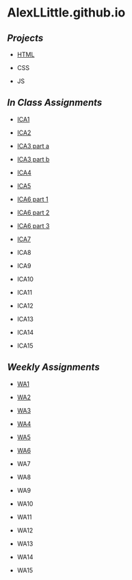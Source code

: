 # AlexLLittle.github.io
 
## ***Projects***

- [HTML](https://alexllittle.github.io/html-midterm/page5.html)
* CSS
+ JS

## ***In Class Assignments***

- [ICA1](https://docs.google.com/document/d/1JDSEwtEvC0Of6RxEOlvZQrHjNrTnNo5DohYlHaWtuCg/edit)
* [ICA2](https://docs.google.com/document/d/1yCxQrP3VeUR6NwKcRzrraKp-uCtOgLxP9woE0hUMtiI/edit?usp=sharing)
+ [ICA3 part a](https://alexllittle.github.io/ica/ica3a.html)
* [ICA3 part b](https://alexllittle.github.io/ica3-part2/assets/index.html)
- [ICA4](https://alexllittle.github.io/ica/ica4.html)
* [ICA5](https://alexllittle.github.io/ica/ica5/ica5.html)
+ [ICA6 part 1](https://alexllittle.github.io/ica/ica6/ica6-part1.html)
- [ICA6 part 2](https://alexllittle.github.io/ica/ica6/ica6-part2.html)
+ [ICA6 part 3](https://alexllittle.github.io/ica/ica6/ica6-part3.html)
- [ICA7](https://alexllittle.github.io/ica/ica7/ica7.html)
* ICA8
+ ICA9
- ICA10
* ICA11
+ ICA12
- ICA13
* ICA14
+ ICA15

## ***Weekly Assignments***

- [WA1](https://alexllittle.github.io/wa/wa1.html)
* [WA2](https://alexllittle.github.io/wa/wa2.html)
+ [WA3](https://alexllittle.github.io/wa/wa3.html)
- [WA4](https://alexllittle.github.io/wa/wa4.html)
* [WA5](https://alexllittle.github.io/wa/wa5.html)
+ [WA6](https://alexllittle.github.io/wa/wa6/index.html)
- WA7
* WA8
+ WA9
- WA10
* WA11
+ WA12
- WA13
* WA14
+ WA15
